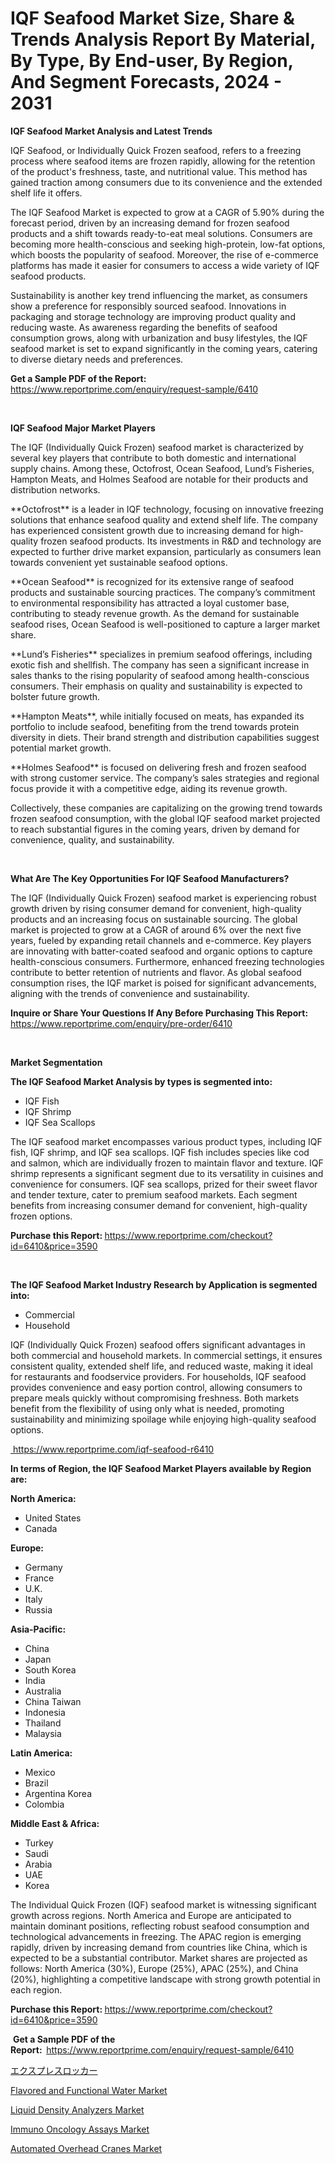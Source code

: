 <p><h1>IQF Seafood Market Size, Share & Trends Analysis Report By Material, By Type, By End-user, By Region, And Segment Forecasts, 2024 - 2031</h1></p><p><strong>IQF Seafood Market Analysis and Latest Trends</strong></p>
<p><p>IQF Seafood, or Individually Quick Frozen seafood, refers to a freezing process where seafood items are frozen rapidly, allowing for the retention of the product's freshness, taste, and nutritional value. This method has gained traction among consumers due to its convenience and the extended shelf life it offers.</p><p>The IQF Seafood Market is expected to grow at a CAGR of 5.90% during the forecast period, driven by an increasing demand for frozen seafood products and a shift towards ready-to-eat meal solutions. Consumers are becoming more health-conscious and seeking high-protein, low-fat options, which boosts the popularity of seafood. Moreover, the rise of e-commerce platforms has made it easier for consumers to access a wide variety of IQF seafood products.</p><p>Sustainability is another key trend influencing the market, as consumers show a preference for responsibly sourced seafood. Innovations in packaging and storage technology are improving product quality and reducing waste. As awareness regarding the benefits of seafood consumption grows, along with urbanization and busy lifestyles, the IQF seafood market is set to expand significantly in the coming years, catering to diverse dietary needs and preferences.</p></p>
<p><strong>Get a Sample PDF of the Report:&nbsp;</strong> <a href="https://www.reportprime.com/enquiry/request-sample/6410">https://www.reportprime.com/enquiry/request-sample/6410</a></p>
<p>&nbsp;</p>
<p><strong>IQF Seafood Major Market Players</strong></p>
<p><p>The IQF (Individually Quick Frozen) seafood market is characterized by several key players that contribute to both domestic and international supply chains. Among these, Octofrost, Ocean Seafood, Lund’s Fisheries, Hampton Meats, and Holmes Seafood are notable for their products and distribution networks.</p><p>**Octofrost** is a leader in IQF technology, focusing on innovative freezing solutions that enhance seafood quality and extend shelf life. The company has experienced consistent growth due to increasing demand for high-quality frozen seafood products. Its investments in R&D and technology are expected to further drive market expansion, particularly as consumers lean towards convenient yet sustainable seafood options.</p><p>**Ocean Seafood** is recognized for its extensive range of seafood products and sustainable sourcing practices. The company’s commitment to environmental responsibility has attracted a loyal customer base, contributing to steady revenue growth. As the demand for sustainable seafood rises, Ocean Seafood is well-positioned to capture a larger market share.</p><p>**Lund’s Fisheries** specializes in premium seafood offerings, including exotic fish and shellfish. The company has seen a significant increase in sales thanks to the rising popularity of seafood among health-conscious consumers. Their emphasis on quality and sustainability is expected to bolster future growth.</p><p>**Hampton Meats**, while initially focused on meats, has expanded its portfolio to include seafood, benefiting from the trend towards protein diversity in diets. Their brand strength and distribution capabilities suggest potential market growth.</p><p>**Holmes Seafood** is focused on delivering fresh and frozen seafood with strong customer service. The company’s sales strategies and regional focus provide it with a competitive edge, aiding its revenue growth.</p><p>Collectively, these companies are capitalizing on the growing trend towards frozen seafood consumption, with the global IQF seafood market projected to reach substantial figures in the coming years, driven by demand for convenience, quality, and sustainability.</p></p>
<p>&nbsp;</p>
<p><strong>What Are The Key Opportunities For IQF Seafood Manufacturers?</strong></p>
<p><p>The IQF (Individually Quick Frozen) seafood market is experiencing robust growth driven by rising consumer demand for convenient, high-quality products and an increasing focus on sustainable sourcing. The global market is projected to grow at a CAGR of around 6% over the next five years, fueled by expanding retail channels and e-commerce. Key players are innovating with batter-coated seafood and organic options to capture health-conscious consumers. Furthermore, enhanced freezing technologies contribute to better retention of nutrients and flavor. As global seafood consumption rises, the IQF market is poised for significant advancements, aligning with the trends of convenience and sustainability.</p></p>
<p><strong>Inquire or Share Your Questions If Any Before Purchasing This Report:</strong> <a href="https://www.reportprime.com/enquiry/pre-order/6410">https://www.reportprime.com/enquiry/pre-order/6410</a></p>
<p>&nbsp;</p>
<p><strong>Market Segmentation</strong></p>
<p><strong>The IQF Seafood Market Analysis by types is segmented into:</strong></p>
<p><ul><li>IQF Fish</li><li>IQF Shrimp</li><li>IQF Sea Scallops</li></ul></p>
<p><p>The IQF seafood market encompasses various product types, including IQF fish, IQF shrimp, and IQF sea scallops. IQF fish includes species like cod and salmon, which are individually frozen to maintain flavor and texture. IQF shrimp represents a significant segment due to its versatility in cuisines and convenience for consumers. IQF sea scallops, prized for their sweet flavor and tender texture, cater to premium seafood markets. Each segment benefits from increasing consumer demand for convenient, high-quality frozen options.</p></p>
<p><strong>Purchase this Report:&nbsp;</strong><a href="https://www.reportprime.com/checkout?id=6410&price=3590">https://www.reportprime.com/checkout?id=6410&price=3590</a></p>
<p>&nbsp;</p>
<p><strong>The IQF Seafood Market Industry Research by Application is segmented into:</strong></p>
<p><ul><li>Commercial</li><li>Household</li></ul></p>
<p><p>IQF (Individually Quick Frozen) seafood offers significant advantages in both commercial and household markets. In commercial settings, it ensures consistent quality, extended shelf life, and reduced waste, making it ideal for restaurants and foodservice providers. For households, IQF seafood provides convenience and easy portion control, allowing consumers to prepare meals quickly without compromising freshness. Both markets benefit from the flexibility of using only what is needed, promoting sustainability and minimizing spoilage while enjoying high-quality seafood options.</p></p>
<p><a href="https://www.reportprime.com/iqf-seafood-r6410">&nbsp;https://www.reportprime.com/iqf-seafood-r6410</a></p>
<p><strong>In terms of Region, the IQF Seafood Market Players available by Region are:</strong></p>
<p>
    <p> <strong> North America: </strong>
        <ul>
            <li>United States</li>
            <li>Canada</li>
        </ul>
        </p> 
    <p> <strong> Europe: </strong>
        <ul>
            <li>Germany</li>
            <li>France</li>
            <li>U.K.</li>
            <li>Italy</li>
            <li>Russia</li>
        </ul>
        </p> 
    <p> <strong> Asia-Pacific: </strong>
        <ul>
            <li>China</li>
            <li>Japan</li>
            <li>South Korea</li>
            <li>India</li>
            <li>Australia</li>
            <li>China Taiwan</li>
            <li>Indonesia</li>
            <li>Thailand</li>
            <li>Malaysia</li>
        </ul>
        </p> 
    <p> <strong> Latin America: </strong>
        <ul>
            <li>Mexico</li>
            <li>Brazil</li>
            <li>Argentina Korea</li>
            <li>Colombia</li>
        </ul>
        </p> 
    <p> <strong> Middle East & Africa: </strong>
        <ul>
            <li>Turkey</li>
            <li>Saudi</li>
            <li>Arabia</li>
            <li>UAE</li>
            <li>Korea</li>
        </ul>
    </p>
    </p>
<p><p>The Individual Quick Frozen (IQF) seafood market is witnessing significant growth across regions. North America and Europe are anticipated to maintain dominant positions, reflecting robust seafood consumption and technological advancements in freezing. The APAC region is emerging rapidly, driven by increasing demand from countries like China, which is expected to be a substantial contributor. Market shares are projected as follows: North America (30%), Europe (25%), APAC (25%), and China (20%), highlighting a competitive landscape with strong growth potential in each region.</p></p>
<p><strong>Purchase this Report: </strong><a href="https://www.reportprime.com/checkout?id=6410&price=3590">https://www.reportprime.com/checkout?id=6410&price=3590</a></p>
<p>&nbsp;<strong>Get a Sample PDF of the Report:&nbsp;&nbsp;</strong><a href="https://www.reportprime.com/enquiry/request-sample/6410">https://www.reportprime.com/enquiry/request-sample/6410</a></p>
<p><strong></strong></p>
<p><p><a href="https://medium.com/@harper17bmoles/%E3%82%A8%E3%82%AF%E3%82%B9%E3%83%97%E3%83%AC%E3%82%B9%E3%83%AD%E3%83%83%E3%82%AB%E3%83%BC%E5%B8%82%E5%A0%B4%E3%81%AE%E6%9C%AA%E6%9D%A5-%E3%82%B0%E3%83%AD%E3%83%BC%E3%83%90%E3%83%AB%E5%B8%82%E5%A0%B4%E4%BA%88%E6%B8%AC%E3%81%A8%E5%B8%82%E5%A0%B4%E5%8B%95%E5%90%91-2024%E5%B9%B4-2031%E5%B9%B4-7044f60617a6">エクスプレスロッカー</a></p><p><a href="https://www.linkedin.com/pulse/future-trends-global-flavored-functional-water-market-insights-5pq2f?trackingId=iG1Mc5djRfS76%2FHziu1rrQ%3D%3D">Flavored and Functional Water Market</a></p><p><a href="https://issuu.com/reportprime-2/docs/liquid-density-analyzers-market-siz_74af294520c8d1">Liquid Density Analyzers Market</a></p><p><a href="https://medium.com/@erinveum/insights-into-the-immuno-oncology-assays-industry-market-financial-status-market-size-and-42ade2a8ca00">Immuno Oncology Assays Market</a></p><p><a href="https://medium.com/@erinveum/navigating-the-global-automated-overhead-cranes-market-from-trends-to-strategy-for-period-from-2024-435ee4f64067">Automated Overhead Cranes Market</a></p></p>
